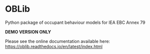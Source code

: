 # OBLib
Python package of occupant behaviour models for IEA EBC Annex 79

**DEMO VERSION ONLY**

Please see the online documentation available here: https://oblib.readthedocs.io/en/latest/index.html